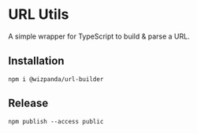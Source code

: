 # URL Utils

A simple wrapper for TypeScript to build & parse a URL.
  
## Installation

```
npm i @wizpanda/url-builder
```

## Release

```
npm publish --access public
```
